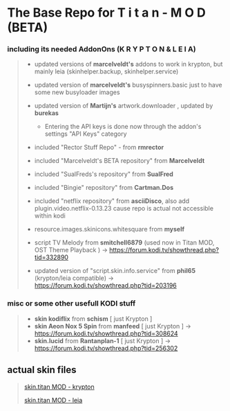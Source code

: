 # The Base Repo for **T i t a n - M O D (BETA)**


### including its needed AddonOns **(K R Y P T O N**   &  **L E I A)**
 
> - updated versions of **marcelveldt's** addons to work in krypton, but mainly leia (skinhelper.backup, skinhelper.service)
>
> - updated version  of **marcelveldt's** busyspinners.basic just to have some new busyloader images
>
> - updated version  of **Martijn's** artwork.downloader , updated by **burekas**
>      - Entering the API keys is done now through the addon's settings "API Keys" category
>
> - included "Rector Stuff Repo" - from **rmrector**
> - included "Marcelveldt's BETA repository" from **Marcelveldt**
> - included "SualFreds's repository" from **SualFred**
> - included "Bingie" repository" from **Cartman.Dos**
> - included "netflix repository" from **asciiDisco**, also add plugin.video.netflix-0.13.23 cause repo is actual not accessible within kodi
> - resource.images.skinicons.whitesquare from **myself**
> - script TV Melody from  **smitchell6879** (used now in Titan MOD, OST Theme Playback ) -> https://forum.kodi.tv/showthread.php?tid=332890
> - updated version of "script.skin.info.service" from **phil65** (krypton/leia compatible) -> https://forum.kodi.tv/showthread.php?tid=203196
>
### misc or some other usefull KODI stuff
> - **skin kodiflix** from **schism** [ just Krypton ]
> - **skin Aeon Nox 5 Spin** from **manfeed**  [ just Krypton ] -> https://forum.kodi.tv/showthread.php?tid=308624
> - **skin.lucid** from **Rantanplan-1**  [ just Krypton ] -> https://forum.kodi.tv/showthread.php?tid=256302


## actual skin files
> [skin.titan MOD - krypton](https://github.com/marduklev/skin.titan.krypton.mod/)
> 	
> [skin.titan MOD - leia](https://github.com/marduklev/skin.titan.mod.beta.leia/)
